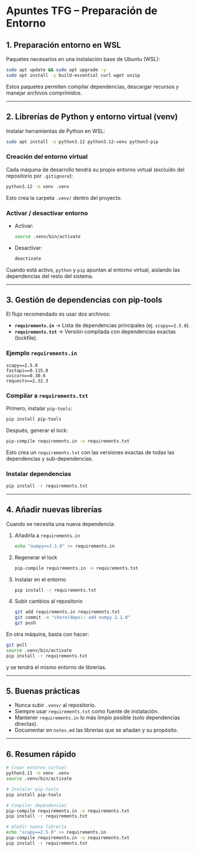 # Apuntes TFG – Preparación de Entorno

## 1. Preparación entorno en WSL
Paquetes necesarios en una instalación base de Ubuntu (WSL):

```bash
sudo apt update && sudo apt upgrade -y
sudo apt install -y build-essential curl wget unzip
```

Estos paquetes permiten compilar dependencias, descargar recursos y manejar archivos comprimidos.

---

## 2. Librerías de Python y entorno virtual (venv)

Instalar herramientas de Python en WSL:

```bash
sudo apt install -y python3.12 python3.12-venv python3-pip
```

### Creación del entorno virtual
Cada máquina de desarrollo tendrá su propio entorno virtual (excluido del repositorio por `.gitignore`):

```bash
python3.12 -m venv .venv
```

Esto crea la carpeta `.venv/` dentro del proyecto.

### Activar / desactivar entorno
- Activar:
  ```bash
  source .venv/bin/activate
  ```
- Desactivar:
  ```bash
  deactivate
  ```

Cuando está activo, `python` y `pip` apuntan al entorno virtual, aislando las dependencias del resto del sistema.

---

## 3. Gestión de dependencias con pip-tools

El flujo recomendado es usar dos archivos:

- **`requirements.in`** → Lista de dependencias principales (ej. `scapy==2.5.0`).  
- **`requirements.txt`** → Versión compilada con dependencias exactas (lockfile).  

### Ejemplo `requirements.in`
```text
scapy==2.5.0
fastapi==0.115.0
uvicorn==0.30.6
requests==2.32.3
```

### Compilar a `requirements.txt`
Primero, instalar `pip-tools`:
```bash
pip install pip-tools
```

Después, generar el lock:
```bash
pip-compile requirements.in -o requirements.txt
```

Esto crea un `requirements.txt` con las versiones exactas de todas las dependencias y sub-dependencias.

### Instalar dependencias
```bash
pip install -r requirements.txt
```

---

## 4. Añadir nuevas librerías

Cuando se necesita una nueva dependencia:

1. Añadirla a `requirements.in`  
   ```bash
   echo "numpy==2.1.0" >> requirements.in
   ```

2. Regenerar el lock  
   ```bash
   pip-compile requirements.in -o requirements.txt
   ```

3. Instalar en el entorno  
   ```bash
   pip install -r requirements.txt
   ```

4. Subir cambios al repositorio  
   ```bash
   git add requirements.in requirements.txt
   git commit -m "chore(deps): add numpy 2.1.0"
   git push
   ```

En otra máquina, basta con hacer:
```bash
git pull
source .venv/bin/activate
pip install -r requirements.txt
```
y se tendrá el mismo entorno de librerías.

---

## 5. Buenas prácticas

- Nunca subir `.venv/` al repositorio.  
- Siempre usar `requirements.txt` como fuente de instalación.  
- Mantener `requirements.in` lo más limpio posible (solo dependencias directas).  
- Documentar en `notes.md` las librerías que se añadan y su propósito.  

---

## 6. Resumen rápido

```bash
# Crear entorno virtual
python3.11 -m venv .venv
source .venv/bin/activate

# Instalar pip-tools
pip install pip-tools

# Compilar dependencias
pip-compile requirements.in -o requirements.txt
pip install -r requirements.txt

# Añadir nueva librería
echo "scapy==2.5.0" >> requirements.in
pip-compile requirements.in -o requirements.txt
pip install -r requirements.txt
```
